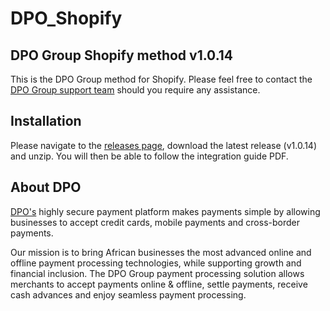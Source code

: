 # DPO_Shopify
## DPO Group Shopify method v1.0.14

This is the DPO Group method for Shopify. Please feel free to contact the [DPO Group support team](https://www.dpogroup.com/africa/support/) should you require any assistance.

## Installation
Please navigate to the [releases page](https://github.com/DPO-Group/DPO_PrestaShop/releases), download the latest release (v1.0.14) and unzip. You will then be able to follow the integration guide PDF.

## About DPO

[DPO's](https://www.dpogroup.com/africa/) highly secure payment platform makes payments simple by allowing businesses to accept credit cards, mobile payments and cross-border payments.

Our mission is to bring African businesses the most advanced online and offline payment processing technologies, while supporting growth and financial inclusion. The DPO Group payment processing solution allows merchants to accept payments online & offline, settle payments, receive cash advances and enjoy seamless payment processing.
